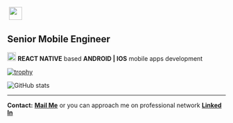 
<article class="markdown-body entry-content container-lg f5" itemprop="text">
  
  <p><a>
    <img src="https://camo.githubusercontent.com/df7a1bc0a2c64e6aba4416591020ae05f08d313c2cd608fda62e2f16ba88730f/68747470733a2f2f6b6f6d617265762e636f6d2f67687076632f3f757365726e616d653d52696461526964737326636f6c6f723d646331343363" alt="" data-canonical-src="https://github.com/ghpvc/?username=RidaRidss&amp;color=dc143c" style="max-width:100%;">
    </a><img src="https://camo.githubusercontent.com/63371d36886ee658f5a97401f393e1ab1684b2fd3de674b8f5efc7d410b2a3d0/68747470733a2f2f6d656469612e67697068792e636f6d2f6d656469612f57556c706c634d704f43456d5447427442572f67697068792e676966" width="30" data-canonical-src="https://media.giphy.com/media/WUlplcMpOCEmTGBtBW/giphy.gif" style="max-width:100%;"></p>
  </article>
  
<!--  [![GitHub followers](https://img.shields.io/github/followers/RidaRidss.svg?style=social&label=Follow&maxAge=2592000)](https://github.com/RidaRidss?tab=followers). -->


  
 <article>
 <h1>Senior Mobile Engineer </h1>
  <p><img height="20" src="https://reactstrap.github.io/assets/logo.png"> <strong>REACT NATIVE</strong> based <strong>ANDROID | IOS</strong> mobile apps development <p>
  </article>
   
   
  [![trophy](https://github-profile-trophy.vercel.app/?username=RidaRidss&margin-h=30&row=2&column=3&margin-w=50&theme=alduin)](https://github.com/RidaRidss/) 
   

  
  ![GitHub stats](https://github-readme-stats.vercel.app/api?username=RidaRidss&show_icons=true&theme=graywhite)
  
  <article>
  <hr>
<strong>Contact:</strong></em> <a href="mailto:rida_rocks12@yahoo.com"><strong>Mail Me</strong></a> or you can approach me on professional network <a href="https://www.linkedin.com/in/rida-bilgrami-05537a6a/" rel="nofollow"><strong>Linked In</strong></a></p>

</article>
